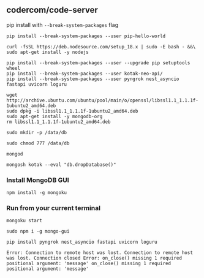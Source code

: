 ## codercom/code-server

pip install with `--break-system-packages` flag

```
pip install --break-system-packages --user pip-hello-world
```

```
curl -fsSL https://deb.nodesource.com/setup_18.x | sudo -E bash - &&\
sudo apt-get install -y nodejs
```

```
pip install --break-system-packages --user --upgrade pip setuptools wheel
pip install --break-system-packages --user kotak-neo-api/
pip install --break-system-packages --user pyngrok nest_asyncio fastapi uvicorn loguru
```

```
wget http://archive.ubuntu.com/ubuntu/pool/main/o/openssl/libssl1.1_1.1.1f-1ubuntu2_amd64.deb
sudo dpkg -i libssl1.1_1.1.1f-1ubuntu2_amd64.deb
sudo apt-get install -y mongodb-org
rm libssl1.1_1.1.1f-1ubuntu2_amd64.deb
```

```
sudo mkdir -p /data/db

sudo chmod 777 /data/db

mongod
```

```
mongosh kotak --eval "db.dropDatabase()"
```

### Install MongoDB GUI
```
npm install -g mongoku
```

### Run from your current terminal
```
mongoku start
```

```
sudo npm i -g mongo-gui
```

```
pip install pyngrok nest_asyncio fastapi uvicorn loguru
```

`
Error: Connection to remote host was lost.
Connection to remote host was lost.
Connection closed
Error: on_close() missing 1 required positional argument: 'message'
on_close() missing 1 required positional argument: 'message'
`
